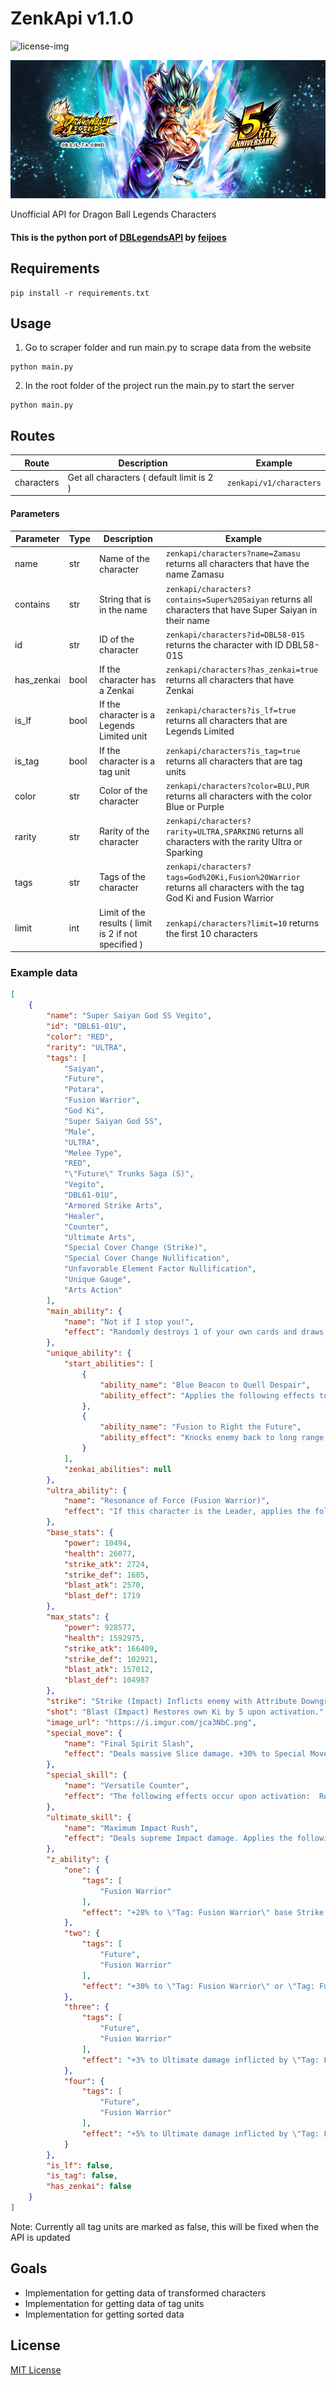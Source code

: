 [license-img]: https://img.shields.io/badge/License-MIT-white.svg
# ZenkApi v1.1.0
![license-img][]

![vegito.png](assets/vegito.png)

Unofficial API for Dragon Ball Legends Characters

#### This is the python port of [DBLegendsAPI](https://github.com/feijoes/DBlegendsAPI) by [feijoes](https://github.com/feijoes)

## Requirements

```shell
pip install -r requirements.txt
```

## Usage

1. Go to scraper folder and run main.py to scrape data from the website

```shell
python main.py
```

2. In the root folder of the project run the main.py to start the server

```shell
python main.py
```

## Routes

Route | Description | Example
------|-------------|--------
characters | Get all characters ( default limit is 2 ) | ```zenkapi/v1/characters```

#### Parameters

| Parameter | Type | Description | Example 
| --------- | ---- | ----------- | ------- 
| name | str | Name of the character | ```zenkapi/characters?name=Zamasu``` returns all characters that have the name Zamasu
| contains | str | String that is in the name | ```zenkapi/characters?contains=Super%20Saiyan``` returns all characters that have Super Saiyan in their name
| id | str | ID of the character | ```zenkapi/characters?id=DBL58-01S``` returns the character with ID DBL58-01S
| has_zenkai | bool | If the character has a Zenkai | ```zenkapi/characters?has_zenkai=true``` returns all characters that have Zenkai
| is_lf | bool | If the character is a Legends Limited unit | ```zenkapi/characters?is_lf=true``` returns all characters that are Legends Limited
| is_tag | bool | If the character is a tag unit | ```zenkapi/characters?is_tag=true``` returns all characters that are tag units
| color | str | Color of the character | ```zenkapi/characters?color=BLU,PUR``` returns all characters with the color Blue or Purple
| rarity | str | Rarity of the character | ```zenkapi/characters?rarity=ULTRA,SPARKING``` returns all characters with the rarity Ultra or Sparking
| tags | str | Tags of the character | ```zenkapi/characters?tags=God%20Ki,Fusion%20Warrior``` returns all characters with the tag God Ki and Fusion Warrior
| limit | int | Limit of the results ( limit is 2 if not specified ) | ```zenkapi/characters?limit=10``` returns the first 10 characters

### Example data

```json
[
    {
        "name": "Super Saiyan God SS Vegito",
        "id": "DBL61-01U",
        "color": "RED",
        "rarity": "ULTRA",
        "tags": [
            "Saiyan",
            "Future",
            "Potara",
            "Fusion Warrior",
            "God Ki",
            "Super Saiyan God SS",
            "Male",
            "ULTRA",
            "Melee Type",
            "RED",
            "\"Future\" Trunks Saga (S)",
            "Vegito",
            "DBL61-01U",
            "Armored Strike Arts",
            "Healer",
            "Counter",
            "Ultimate Arts",
            "Special Cover Change (Strike)",
            "Special Cover Change Nullification",
            "Unfavorable Element Factor Nullification",
            "Unique Gauge",
            "Arts Action"
        ],
        "main_ability": {
            "name": "Not if I stop you!",
            "effect": "Randomly destroys 1 of your own cards and draws the Ultimate Arts Card \"Maximum Impact Rush\" next. Restores own health by 30% and Ki by 50. Cancels own Attribute Downgrades and Abnormal Conditions. Applies Attribute Upgrade \"-50% to enemy's 'Sustained Damage CUT' effects\" to self for 15 timer counts.  Requirements: 20 timer counts must elapse."
        },
        "unique_ability": {
            "start_abilities": [
                {
                    "ability_name": "Blue Beacon to Quell Despair",
                    "ability_effect": "Applies the following effects to self when battle starts:  +150% to damage inflicted (cannot be cancelled). +30% to Strike damage inflicted (cannot be cancelled). Reduces damage received by 70% (cannot be cancelled). Increases Arts Card Draw Speed by 1 level (cannot be cancelled). Increases Arts Card Draw Speed by 1 level for 30 timer counts. -5 to Arts costs (cannot be cancelled). Applies Buff Effect \"Nullifies enemy's 'Reduce Dragon Balls' effects\" for 60 timer counts (cannot be cancelled). Applies Buff Effect \"Nullifies enemy's 'Destroy Card' effects\" for 30 timer counts.  The following effects occur when this character enters the battlefield:  Draw a Strike Arts Card next. +20% to own Ki Recovery for 15 timer counts. Applies Buff Effect \"Nullifies enemy's special actions that activate when changing cover\" to self for 5 timer counts. Seals enemy's Rising Rush for 5 timer counts. Reduces enemy Vanishing Gauge to 0% (activates once).  Also cancels allies' Attribute Downgrades and Abnormal Conditions if there are 3 enemy battle members remaining.  The following effects occur every time when faced with an enemy:  Restores own Ki by 30. Inflicts enemy with Attribute Downgrade \"-15% to Critical Rate\" for 15 timer counts. Seals enemy's Special Move Arts. The sealed Arts cannot be used for 3 timer counts.  Applies the following effects to self if own remaining health is 50% or below after being hit by an enemy's Arts attack while this character is on the battlefield (activates once):  Restores health by 30%. Nullifies unfavorable Element factors for damage sustained for 30 timer counts. Increases Dragon Balls by 1. Cancels Attribute Downgrades and Abnormal Conditions."
                },
                {
                    "ability_name": "Fusion to Right the Future",
                    "ability_effect": "Knocks enemy back to long range if a cover change is performed against their Strike Arts attack (activates during assists).  [Comboable Arts] Special Move Arts  Charges own Unique Gauge every time this character uses an Arts Card while they are on the battlefield. Once the Unique Gauge is full, it resets to zero and applies the following effects to self:  Draw a Strike Arts Card next. Restores health by 10% and Ki by 50. +30% to damage inflicted for 15 timer counts (cannot be cancelled). +40% to Ki Recovery for 15 timer counts (cannot be cancelled). Applies Buff Effect \"Nullifies enemy's special actions that activate when changing cover\" for 5 timer counts.  Applies the following effects to self when this character activates Rising Rush:  Increases Dragon Balls by 1. +40% to Ki Recovery (cannot be cancelled). Nullifies unfavorable Element factors for 10 timer counts (cannot be cancelled). Nullifies enemy's \"Restores health when it reaches 0\" effects when this character attacks for 3 timer counts.  The following effects occur when this character defeats an enemy:  Restores own Vanishing Gauge by 100%. Restores ally health by 10%."
                }
            ],
            "zenkai_abilities": null
        },
        "ultra_ability": {
            "name": "Resonance of Force (Fusion Warrior)",
            "effect": "If this character is the Leader, applies the following effects to self when battle starts:  +30% to damage inflicted (cannot be cancelled). +30% to Ki Recovery (cannot be cancelled).  If this character is not the Leader, applies the following effects to self per \"Tag: Fusion Warrior\" battle/support member when battle starts:  +5% to damage inflicted (cannot be cancelled). +5% to Ki Recovery (cannot be cancelled).  *Up to 3 support members will be counted."
        },
        "base_stats": {
            "power": 10494,
            "health": 26077,
            "strike_atk": 2724,
            "strike_def": 1685,
            "blast_atk": 2570,
            "blast_def": 1719
        },
        "max_stats": {
            "power": 928577,
            "health": 1592975,
            "strike_atk": 166409,
            "strike_def": 102921,
            "blast_atk": 157012,
            "blast_def": 104987
        },
        "strike": "Strike (Impact) Inflicts enemy with Attribute Downgrade \"+10% to Damage Received\" for 15 timer counts on hit. *Blast Armor when charging forward.",
        "shot": "Blast (Impact) Restores own Ki by 5 upon activation.",
        "image_url": "https://i.imgur.com/jca3NbC.png",
        "special_move": {
            "name": "Final Spirit Slash",
            "effect": "Deals massive Slice damage. +30% to Special Move damage inflicted for 3 timer counts upon activation. 100% chance to inflict Extreme Bleed on hit.  *Blast Armor when charging forward."
        },
        "special_skill": {
            "name": "Versatile Counter",
            "effect": "The following effects occur upon activation:  Restores own health by 15%. Nullifies own unfavorable Element factors for 10 timer counts (cannot be cancelled). Seals enemy's Rising Rush for 5 timer counts.  Counter will activate upon enemy's Tap Actions, Strike Arts, or Blast Arts while in fighting pose. The following effects occur when counter activates:  Randomly destroys 1 of your own cards and draws a Special Move Arts Card next (activates once). Restores own Ki by 50. Inflicts enemy with Attribute Downgrade \"-100% to Health Restoration\" for 10 timer counts.  [Comboable Arts] Special Move Arts Ultimate Arts"
        },
        "ultimate_skill": {
            "name": "Maximum Impact Rush",
            "effect": "Deals supreme Impact damage. Applies the following effects to self upon activation:  +20% to Ultimate damage inflicted for 3 timer counts. Nullifies enemy's \"Restores health when it reaches 0\" effects when this character attacks for 3 timer counts.  A portion of the damage inflicted will also be dealt to enemy members on standby on hit (this cannot cause them to be defeated).  Activates an Arts Action on hit. The following effects occur if the button is pressed enough times during the time limit:  Increases damage. Destroys all of your enemy's cards.  *Blast Armor when charging forward."
        },
        "z_ability": {
            "one": {
                "tags": [
                    "Fusion Warrior"
                ],
                "effect": "+28% to \"Tag: Fusion Warrior\" base Strike Attack & Defense during battle."
            },
            "two": {
                "tags": [
                    "Future",
                    "Fusion Warrior"
                ],
                "effect": "+30% to \"Tag: Fusion Warrior\" or \"Tag: Future\" base Strike Attack & Defense during battle."
            },
            "three": {
                "tags": [
                    "Future",
                    "Fusion Warrior"
                ],
                "effect": "+3% to Ultimate damage inflicted by \"Tag: Fusion Warrior\" and +38% to \"Tag: Fusion Warrior\" or \"Tag: Future\" base Strike Attack & Defense during battle."
            },
            "four": {
                "tags": [
                    "Future",
                    "Fusion Warrior"
                ],
                "effect": "+5% to Ultimate damage inflicted by \"Tag: Fusion Warrior\" and +42% to \"Tag: Fusion Warrior\" or \"Tag: Future\" base Strike Attack & Defense during battle."
            }
        },
        "is_lf": false,
        "is_tag": false,
        "has_zenkai": false
    }
]
```

Note: Currently all tag units are marked as false, this will be fixed when the API is updated

## Goals
- Implementation for getting data of transformed characters
- Implementation for getting data of tag units
- Implementation for getting sorted data

## License

[MIT License](LICENSE)